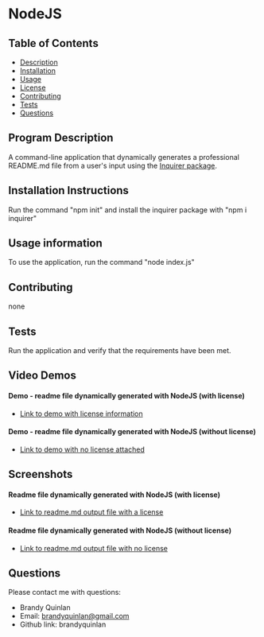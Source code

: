 # NodeJS

## Table of Contents

- [Description](#description)
- [Installation](#installation)
- [Usage](#usage)
- [License](#license)
- [Contributing](#contributing)
- [Tests](#test)
- [Questions](#questions)

## Program Description

A command-line application that dynamically generates a professional README.md file from a user's input using the [Inquirer package](https://www.npmjs.com/package/inquirer).

## Installation Instructions

Run the command "npm init" and install the inquirer package with "npm i inquirer"

## Usage information

To use the application, run the command "node index.js"

## Contributing

none

## Tests

Run the application and verify that the requirements have been met.


## Video Demos

#### Demo - readme file dynamically generated with NodeJS (with license)
* [Link to demo with license information](https://drive.google.com/file/d/1vQolYE2aiQwWX5Y5Wy76iGehR8mdd1O-/view?usp=sharing)

#### Demo - readme file dynamically generated with NodeJS (without license)
* [Link to demo with no license attached](https://drive.google.com/file/d/1KzgqQY8_sWGzA6Tv6lKAhoo8U_3hYcAQ/view?usp=sharing)


## Screenshots

#### Readme file dynamically generated with NodeJS (with license)
* [Link to readme.md output file with a license](https://drive.google.com/file/d/1LLEuNAJbib7tzEYoVxqke4ETxSDgMauL/view?usp=sharing)

#### Readme file dynamically generated with NodeJS (without license)
* [Link to readme.md output file with no license](https://drive.google.com/file/d/1aNBal9RtZMJ9Dks6pQVtxZ7jv_mHd-E2/view?usp=sharing)

## Questions

Please contact me with questions:

- Brandy Quinlan
- Email: brandyquinlan@gmail.com
- Github link: brandyquinlan
